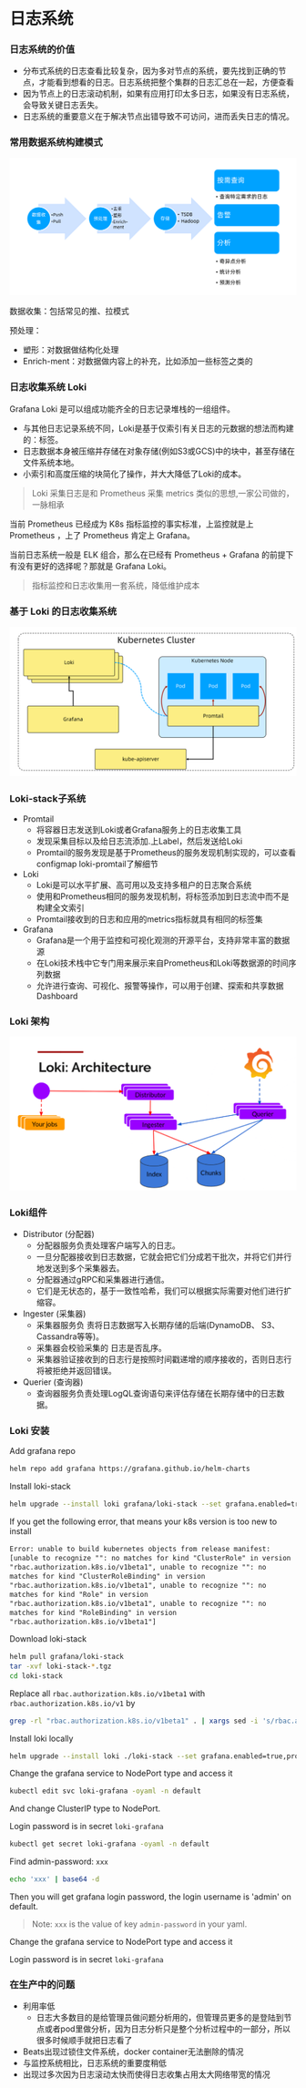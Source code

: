 # 日志系统

### 日志系统的价值

* 分布式系统的日志查看比较复杂，因为多对节点的系统，要先找到正确的节点，才能看到想看的日志。日志系统把整个集群的日志汇总在一起，方便查看
* 因为节点上的日志滚动机制，如果有应用打印太多日志，如果没有日志系统，会导致关键日志丢失。
* 日志系统的重要意义在于解决节点出错导致不可访问，进而丢失日志的情况。



### 常用数据系统构建模式

![](assets/data-process.png)

数据收集：包括常见的推、拉模式

预处理：

* 塑形：对数据做结构化处理
* Enrich-ment：对数据做内容上的补充，比如添加一些标签之类的





### 日志收集系统 Loki 

Grafana Loki 是可以组成功能齐全的日志记录堆栈的一组组件。

* 与其他日志记录系统不同，Loki是基于仅索引有关日志的元数据的想法而构建的：标签。
* 日志数据本身被压缩并存储在对象存储(例如S3或GCS)中的块中，甚至存储在文件系统本地。
* 小索引和高度压缩的块简化了操作，并大大降低了Loki的成本。





> Loki 采集日志是和 Prometheus 采集 metrics 类似的思想,一家公司做的，一脉相承

当前 Prometheus 已经成为 K8s 指标监控的事实标准，上监控就是上 Prometheus ，上了 Prometheus 肯定上 Grafana。

当前日志系统一般是 ELK  组合，那么在已经有 Prometheus  + Grafana 的前提下有没有更好的选择呢？那就是 Grafana Loki。

> 指标监控和日志收集用一套系统，降低维护成本



### 基于 Loki 的日志收集系统

![](assets/loki-process.png)



### Loki-stack子系统

* Promtail
  * 将容器日志发送到Loki或者Grafana服务上的日志收集工具
  * 发现采集目标以及给日志流添加.上Label，然后发送给Loki
  * Promtail的服务发现是基于Prometheus的服务发现机制实现的，可以查看configmap loki-promtail了解细节
* Loki
  * Loki是可以水平扩展、高可用以及支持多租户的日志聚合系统
  * 使用和Prometheus相同的服务发现机制，将标签添加到日志流中而不是构建全文索引
  * Promtail接收到的日志和应用的metrics指标就具有相同的标签集
* Grafana
  * Grafana是一个用于监控和可视化观测的开源平台，支持非常丰富的数据源
  * 在Loki技术栈中它专门用来展示来自Prometheus和Loki等数据源的时间序列数据
  * 允许进行查询、可视化、报警等操作，可以用于创建、探索和共享数据Dashboard



### Loki 架构

![](assets/loki-arch.png)



### Loki组件

* Distributor (分配器) 
  * 分配器服务负责处理客户端写入的日志。
  * 一旦分配器接收到日志数据，它就会把它们分成若干批次，并将它们并行地发送到多个采集器去。
  * 分配器通过gRPC和采集器进行通信。
  * 它们是无状态的，基于一致性哈希，我们可以根据实际需要对他们进行扩缩容。
* Ingester (采集器)
  * 采集器服务负 责将日志数据写入长期存储的后端(DynamoDB、 S3、Cassandra等等)。
  * 采集器会校验采集的 日志是否乱序。
  * 采集器验证接收到的日志行是按照时间戳递增的顺序接收的，否则日志行将被拒绝并返回错误。
* Querier (查询器)
  * 查询器服务负责处理LogQL查询语句来评估存储在长期存储中的日志数据。





### Loki 安装

Add grafana repo

```sh
helm repo add grafana https://grafana.github.io/helm-charts
```

Install loki-stack

```sh
helm upgrade --install loki grafana/loki-stack --set grafana.enabled=true,prometheus.enabled=true,prometheus.alertmanager.persistentVolume.enabled=false,prometheus.server.persistentVolume.enabled=false
```

If you get the following error, that means your k8s version is too new to install

```
Error: unable to build kubernetes objects from release manifest: [unable to recognize "": no matches for kind "ClusterRole" in version "rbac.authorization.k8s.io/v1beta1", unable to recognize "": no matches for kind "ClusterRoleBinding" in version "rbac.authorization.k8s.io/v1beta1", unable to recognize "": no matches for kind "Role" in version "rbac.authorization.k8s.io/v1beta1", unable to recognize "": no matches for kind "RoleBinding" in version "rbac.authorization.k8s.io/v1beta1"]
```

Download loki-stack

```sh
helm pull grafana/loki-stack
tar -xvf loki-stack-*.tgz
cd loki-stack
```

Replace all `rbac.authorization.k8s.io/v1beta1` with `rbac.authorization.k8s.io/v1` by 

```sh
grep -rl "rbac.authorization.k8s.io/v1beta1" . | xargs sed -i 's/rbac.authorization.k8s.io\/v1beta1/rbac.authorization.k8s.io\/v1/g'
```

Install loki locally

```sh
helm upgrade --install loki ./loki-stack --set grafana.enabled=true,prometheus.enabled=true,prometheus.alertmanager.persistentVolume.enabled=false,prometheus.server.persistentVolume.enabled=false
```

Change the grafana service to NodePort type and access it

```sh
kubectl edit svc loki-grafana -oyaml -n default
```

And change ClusterIP type to NodePort.

Login password is in secret `loki-grafana`

```sh
kubectl get secret loki-grafana -oyaml -n default
```

Find admin-password: `xxx`

```sh
echo 'xxx' | base64 -d
```

Then you will get grafana login password, the login username is 'admin' on default.

> Note: `xxx` is the value of key `admin-password` in your yaml.

Change the grafana service to NodePort type and access it

Login password is in secret `loki-grafana`





### 在生产中的问题

* 利用率低
  * 日志大多数目的是给管理员做问题分析用的，但管理员更多的是登陆到节点或者pod里做分析，因为日志分析只是整个分析过程中的一部分，所以很多时候顺手就把日志看了
* Beats出现过锁住文件系统，docker container无法删除的情况
* 与监控系统相比，日志系统的重要度稍低
* 出现过多次因为日志滚动太快而使得日志收集占用太大网络带宽的情况

